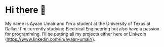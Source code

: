 # Hi there 👋

My name is Ayaan Umair and I'm a student at the University of Texas at Dallas! I'm currently studying Electrical Engineering but also have a passion for programming. I'll be putting all my projects either here or LinkedIn (https://www.linkedin.com/in/ayaan-umair/).  
